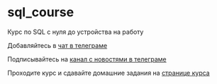 # sql_course
Курс по SQL с нуля до устройства на работу

Добавляйтесь в [чат в телеграме](https://t.me/+A6_pJhDS2Tc5ZjIy)

Подписывайтесь на [канал с новостями в телеграме](https://t.me/dwhlearn)

Проходите курс и сдавайте домашние задания на [странице курса](https://itempuniversity.com/course/view.php?id=533)
